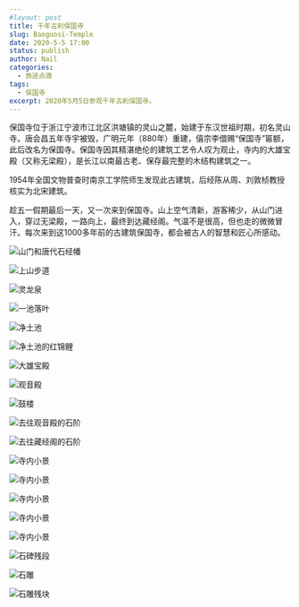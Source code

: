 ```yaml
---
#layout: post
title: 千年古刹保国寺
slug: Baoguosi-Temple
date: 2020-5-5 17:00
status: publish
author: Nail
categories: 
  - 旅途点滴
tags: 
  - 保国寺
excerpt: 2020年5月5日参观千年古刹保国寺。
---
```


保国寺位于浙江宁波市江北区洪塘镇的灵山之麓，始建于东汉世祖时期，初名灵山寺。唐会昌五年寺宇被毁，广明元年（880年）重建，僖宗李儇赐“保国寺”匾额，此后改名为保国寺。保国寺因其精湛绝伦的建筑工艺令人叹为观止，寺内的大雄宝殿（又称无梁殿），是长江以南最古老、保存最完整的木结构建筑之一。

1954年全国文物普查时南京工学院师生发现此古建筑，后经陈从周、刘敦桢教授核实为北宋建筑。

趁五一假期最后一天，又一次来到保国寺。山上空气清新，游客稀少，从山门进入，穿过无梁殿，一路向上，最终到达藏经阁。气温不是很高，但也走的微微冒汗。每次来到这1000多年前的古建筑保国寺，都会被古人的智慧和匠心所感动。

![山门和唐代石经幡](./images/20200505-baoguosi/bgs-7.jpg "山门和唐代石经幡")

![上山步道](./images/20200505-baoguosi/bgs-2.jpg "上山步道")

![灵龙泉](./images/20200505-baoguosi/bgs-1.jpg "灵龙泉")

![一池落叶](./images/20200505-baoguosi/bgs-3.jpg "一池落叶")

![净土池](./images/20200505-baoguosi/bgs-4.jpg "净土池")

![净土池的红锦鲤](./images/20200505-baoguosi/bgs-17.jpg "净土池的红锦鲤")

![大雄宝殿](./images/20200505-baoguosi/bgs-5.jpg "大雄宝殿")

![观音殿](./images/20200505-baoguosi/bgs-9.jpg "观音殿")

![鼓楼](./images/20200505-baoguosi/bgs-13.jpg "鼓楼")

![去往观音殿的石阶](./images/20200505-baoguosi/bgs-11.jpg "去往观音殿的石阶")

![去往藏经阁的石阶](./images/20200505-baoguosi/bgs-15.jpg "去往藏经阁的石阶")

![寺内小景](./images/20200505-baoguosi/bgs-10.jpg "寺内小景")

![寺内小景](./images/20200505-baoguosi/bgs-12.jpg "寺内小景")

![寺内小景](./images/20200505-baoguosi/bgs-6.jpg "寺内小景")

![寺内小景](./images/20200505-baoguosi/bgs-14.jpg "寺内小景")

![寺内小景](./images/20200505-baoguosi/bgs-16.jpg "寺内小景")

![石碑残段](./images/20200505-baoguosi/bgs-8.jpg "石碑残段")

![石雕](./images/20200505-baoguosi/bgs-18.jpg "石雕")

![石雕残块](./images/20200505-baoguosi/bgs-19.jpg "石雕残块")
